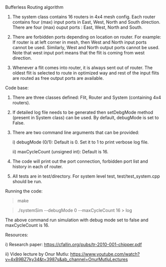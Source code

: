 Bufferless Routing algorithm

1) The system class contains 16 routers in 4x4 mesh config. Each router contains four (max) input ports in East, West, North and South direction. There are four (max) ouput ports : East, West, North and South.

2) There are forbidden ports depending on location on router. For example: If router is at left corner in mesh, then West and North input ports cannot be used. Similarly, West and North output ports cannot be used. 
Note that west input port means that the flit is coming from west direction.

3) Whenever a flit comes into router, it is always sent out of router. The oldest flit is selected to route in optimized way and rest of the input flits are routed as free output ports are available. 

Code base:

1) There are three classes defined: Flit, Router and System (containing 4x4 routers).

2) If detailed log file needs to be generated then setDebgMode method (present in System class) can be used. By default, debugMode is set to False.

3) There are two command line arguments that can be provided:
   
    i) debugMode (0/1): Default is 0. Set it to 1 to print verbose log file.
   
    ii) maxCycleCount (unsigned int): Default is 16.

5) The code will print out the port connection, forbidden port list and history in each of router.

6) All tests are in test/directory. For system level test, test/test_system.cpp should be run.

Running the code:

> make

> ./systemSim --debugMode 0 --maxCycleCount 16 > log

The above command run simulation with debug mode set to false and maxCycleCount is 16.

Resources:

i) Research paper: https://cfallin.org/pubs/tr-2010-001-chipper.pdf

ii) Video lecture by Onur Mutlu: https://www.youtube.com/watch?v=4xB9BZ7ky34&t=3987s&ab_channel=OnurMutluLectures
